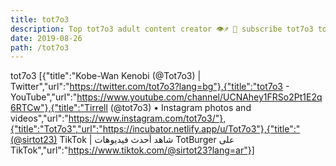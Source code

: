 ```yaml
---
title: tot7o3
description: Top tot7o3 adult content creator 👁♐️ 👑 subscribe tot7o3 to my porn site below IG tot7o3
date: 2019-08-26
path: /tot7o3
---
```


tot7o3
[{"title":"Kobe-Wan Kenobi (@Tot7o3) | Twitter","url":"https://twitter.com/tot7o3?lang=bg"},{"title":"tot7o3 - YouTube","url":"https://www.youtube.com/channel/UCNAhey1FRSo2Pt1E2q6RTCw"},{"title":"Tirrell (@tot7o3) • Instagram photos and videos","url":"https://www.instagram.com/tot7o3/"},{"title":"Tot7o3","url":"https://incubator.netlify.app/u/Tot7o3"},{"title":"(@sirtot23) TikTok | شاهد أحدث فيديوهات TotBurger على TikTok","url":"https://www.tiktok.com/@sirtot23?lang=ar"}]

